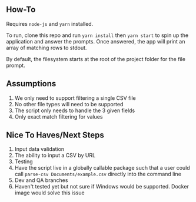 ## How-To
Requires `node-js` and `yarn` installed.

To run, clone this repo and run `yarn install` then `yarn start` to spin up the application and answer the prompts. Once answered, the app will print an array of matching rows to stdout.

By default, the filesystem starts at the root of the project folder for the file prompt.

## Assumptions
1. We only need to support filtering a single CSV file
2. No other file types will need to be supported
3. The script only needs to handle the 3 given fields
4. Only exact match filtering for values

## Nice To Haves/Next Steps
1. Input data validation
2. The ability to input a CSV by URL
3. Testing
4. Have the script live in a globally callable package such that a user could call `parse-csv Documents/example.csv` directly into the command line
5. Dev and QA branches
6. Haven't tested yet but not sure if Windows would be supported. Docker image would solve this issue

